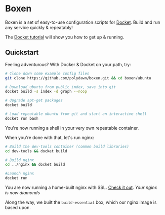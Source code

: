 # Boxen

Boxen is a set of easy-to-use configuration scripts for [Docket](https://github.com/polydawn/docket).
Build and run any service quickly & repeatably!

The [Docket tutorial](https://github.com/polydawn/docket#how-do-i-use-it) will show you how to get up & running.

## Quickstart

Feeling adventurous? With Docker & Docket on your path, try:


```bash
# Clone down some example config files
git clone https://github.com/polydawn/boxen.git && cd boxen/ubuntu

# Download ubuntu from public index, save into git
docket build -s index -d graph --noop

# Upgrade apt-get packages
docket build

# Load repeatable ubuntu from git and start an interactive shell
docket run bash
```

You're now running a shell in your very own repeatable container.

When you're done with that, let's run nginx:

```bash
# Build the dev-tools container (common build libraries)
cd dev-tools && docket build

# Build nginx
cd ../nginx && docket build

#Launch nginx
docket run
```

You are now running a home-built nginx with SSL. [Check it out](https://127.0.0.1). *Your nginx is now diamonds*

Along the way, we built the `build-essential` box, which our nginx image is based upon.
